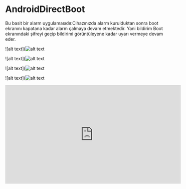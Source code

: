 # AndroidDirectBoot

Bu basit bir alarm uygulamasıdır.Cihazınızda alarm kurulduktan sonra boot ekranını kapatana kadar alarm çalmaya devam etmektedir.
Yani bildirim Boot ekranındaki şifreyi geçip bildirimi görüntüleyene kadar uyarı vermeye devam eder.


![alt text](![alt text](https://github.com/harunkor/AndroidDirectBoot/blob/master/device-2018-05-15-160347.png?raw=true)


![alt text](![alt text](https://github.com/harunkor/AndroidDirectBoot/blob/master/2.png?raw=true)

![alt text](![alt text](https://github.com/harunkor/AndroidDirectBoot/blob/master/3.png?raw=true)

![alt text](![alt text](https://github.com/harunkor/AndroidDirectBoot/blob/master/4.png?raw=true)


<iframe width="560" height="315" src="https://www.youtube.com/embed/fb2Zwmc3Sp4" frameborder="0" allow="autoplay; encrypted-media" allowfullscreen></iframe>
